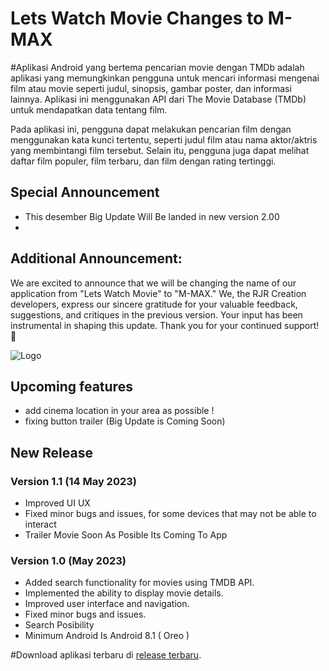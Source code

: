 # Lets Watch Movie Changes to M-MAX

#Aplikasi Android yang bertema pencarian movie dengan TMDb adalah aplikasi yang memungkinkan pengguna untuk mencari informasi mengenai film atau movie seperti judul, sinopsis, gambar poster, dan informasi lainnya. Aplikasi ini menggunakan API dari The Movie Database (TMDb) untuk mendapatkan data tentang film.

Pada aplikasi ini, pengguna dapat melakukan pencarian film dengan menggunakan kata kunci tertentu, seperti judul film atau nama aktor/aktris yang membintangi film tersebut. Selain itu, pengguna juga dapat melihat daftar film populer, film terbaru, dan film dengan rating tertinggi.

## Special Announcement
- This desember Big Update Will Be landed in new version 2.00
-
## Additional Announcement:
We are excited to announce that we will be changing the name of our application from "Lets Watch Movie" to "M-MAX." We, the RJR Creation developers, express our sincere gratitude for your valuable feedback, suggestions, and critiques in the previous version. Your input has been instrumental in shaping this update. Thank you for your continued support! 🚀

![Logo](https://ibb.co/pXHSXwP)


## Upcoming features
- add cinema location in your area as possible !
- fixing button trailer 
(Big Update is Coming Soon)


## New Release

### Version 1.1 (14 May 2023)
- Improved UI UX 
- Fixed minor bugs and issues, for some devices that may not be able to interact
- Trailer Movie Soon As Posible Its Coming To App

### Version 1.0 (May 2023)

- Added search functionality for movies using TMDB API.
- Implemented the ability to display movie details.
- Improved user interface and navigation.
- Fixed minor bugs and issues.
- Search Posibility
- Minimum Android Is Android 8.1 ( Oreo )




#Download aplikasi terbaru di [release terbaru](https://github.com/LilAlamin/TA-Sinarmas-Api/releases/Update).

